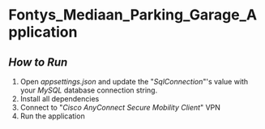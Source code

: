 # Fontys_Mediaan_Parking_Garage_Application #

## *_How to Run_* ##

1. Open *_appsettings.json_* and update the "_*SqlConnection*_"'s value with your *MySQL* database connection string.
2. Install all dependencies
3. Connect to "*Cisco AnyConnect Secure Mobility Client*" VPN
4. Run the application
